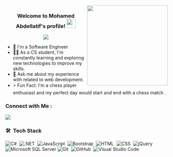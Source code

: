 
<img width="250" align="right" src="https://c.tenor.com/_DOBjnGspYAAAAAM/code-coding.gif">

<h3 align="center">
  Welcome to Mohamed Abdellatif's profile!
  <img src="https://media.giphy.com/media/hvRJCLFzcasrR4ia7z/giphy.gif" width="28">
</h3>

<!-- Typing SVG by DenverCoder1 - https://github.com/DenverCoder1/readme-typing-svg -->
<p align="center">
  <a href="https://github.com/DenverCoder1/readme-typing-svg"><img src="https://readme-typing-svg.herokuapp.com/?lines=Backend%20%20developer;Always%20learning%20new%20things&font=Fira%20Code&center=true&width=440&height=45&color=f75c7e&vCenter=true&size=22"></a>
</p> 

- 🏢 I'm a Software Engineer 
- 👨‍💻 As a CS student, I'm constantly learning and exploring new technologies to improve my skills.
- 💬 Ask me about my experience with  related to web development.
- ⚡ Fun Fact: I'm a chess player enthusiast and my perfect day would start and end with a chess match  .


### Connect with Me :

<a href="" target="_blank"><img src="https://img.shields.io/badge/-Mohamed%20Abdellatif-0077B5?style=for-the-badge&logo=Linkedin&logoColor=white"/></a>


### 🛠 &nbsp;Tech Stack
![C#](https://img.shields.io/badge/C%23-000000?style=plastic&logo=csharp&logoColor=white)&nbsp;
![.NET](https://img.shields.io/badge/.NET-000000?style=plastic&logo=dotnet&logoColor=white)&nbsp;
![JavaScript](https://img.shields.io/badge/-JavaScript-05122A?style=flat&logo=javascript)&nbsp;
![Bootstrap](https://img.shields.io/badge/-Bootstrap-05122A?style=flat&logo=bootstrap&logoColor=563D7C)&nbsp;
![HTML](https://img.shields.io/badge/-HTML-05122A?style=flat&logo=HTML5)&nbsp;
![CSS](https://img.shields.io/badge/-CSS-05122A?style=flat&logo=CSS3&logoColor=1572B6)&nbsp;
![jQuery](https://img.shields.io/badge/jQuery-000000?style=flat&logo=jquery&logoColor=white)
![Microsoft SQL Server](https://img.shields.io/badge/Microsoft%20SQL%20Server-000000?style=plastic&logo=microsoft%20sql%20server&logoColor=white)
![Git](https://img.shields.io/badge/-Git-05122A?style=flat&logo=git)&nbsp;
![GitHub](https://img.shields.io/badge/-GitHub-05122A?style=flat&logo=github)&nbsp;
![Visual Studio Code](https://img.shields.io/badge/-Visual%20Studio%20Code-05122A?style=flat&logo=visual-studio-code&logoColor=007ACC)&nbsp;








